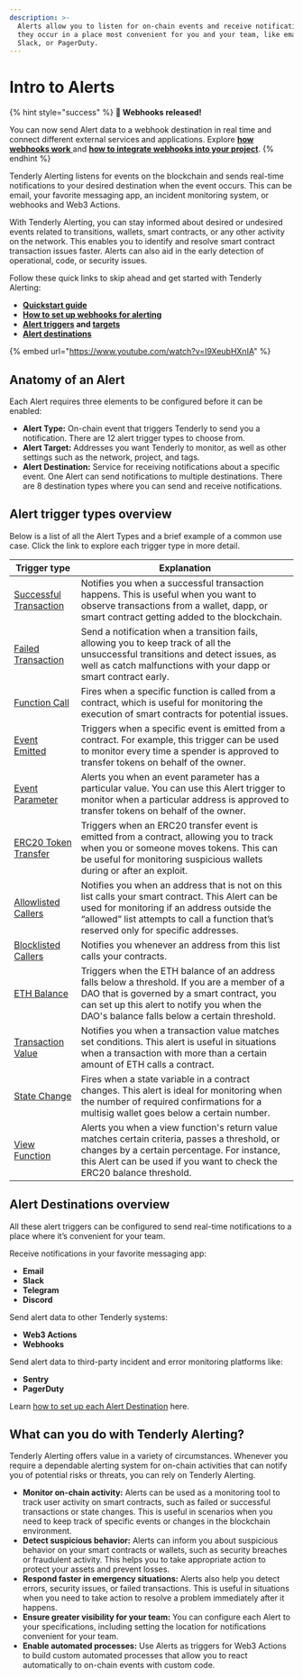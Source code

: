 ```yaml
---
description: >-
  Alerts allow you to listen for on-chain events and receive notifications when
  they occur in a place most convenient for you and your team, like email,
  Slack, or PagerDuty.
---
```


# Intro to Alerts

{% hint style="success" %}
**🎉 Webhooks released!**

You can now send Alert data to a webhook destination in real time and connect different external services and applications. Explore [**how webhooks work** ](configuring-alert-destinations.md#webhooks)and [**how to integrate webhooks into your project**](how-to-use-webhooks-for-alerting.md).
{% endhint %}

Tenderly Alerting listens for events on the blockchain and sends real-time notifications to your desired destination when the event occurs. This can be email, your favorite messaging app, an incident monitoring system, or webhooks and Web3 Actions.

With Tenderly Alerting, you can stay informed about desired or undesired events related to transitions, wallets, smart contracts, or any other activity on the network. This enables you to identify and resolve smart contract transaction issues faster. Alerts can also aid in the early detection of operational, code, or security issues.

Follow these quick links to skip ahead and get started with Tenderly Alerting:

* [**Quickstart guide**](https://docs.tenderly.co/alerts/creating-an-alert)
* ****[**How to set up webhooks for alerting**](https://app.gitbook.com/o/-LeLQOwIQG3HndcULLU2/s/-LeLQaB11\_TIOtLg8tIW/\~/changes/Shs2UGDb7654qHKsjykR/alerts/how-to-use-webhooks-for-alerting)****
* ****[**Alert triggers**](rule-types.md) **and** [**targets**](alert-targets.md)****
* [**Alert destinations**](https://docs.tenderly.co/alerts/alerting/alert-targets/configuring-alert-destinations)

{% embed url="https://www.youtube.com/watch?v=I9XeubHXnIA" %}

## Anatomy of an Alert

Each Alert requires three elements to be configured before it can be enabled:

* **Alert Type:** On-chain event that triggers Tenderly to send you a notification. There are 12 alert trigger types to choose from.
* **Alert Target:** Addresses you want Tenderly to monitor, as well as other settings such as the network, project, and tags.
* **Alert Destination:** Service for receiving notifications about a specific event. One Alert can send notifications to multiple destinations. There are 8 destination types where you can send and receive notifications.

## Alert trigger types overview

Below is a list of all the Alert Types and a brief example of a common use case. Click the link to explore each trigger type in more detail.

| Trigger type                                                                                       | Explanation                                                                                                                                                                                                                              |
| -------------------------------------------------------------------------------------------------- | ---------------------------------------------------------------------------------------------------------------------------------------------------------------------------------------------------------------------------------------- |
| [Successful Transaction](https://docs.tenderly.co/alerts/creating-an-alert/successful-transaction) | Notifies you when a successful transaction happens. This is useful when you want to observe transactions from a wallet, dapp, or smart contract getting added to the blockchain.                                                         |
| [Failed Transaction](creating-an-alert/failed-transaction.md)                                      | Send a notification when a transition fails, allowing you to keep track of all the unsuccessful transitions and detect issues, as well as catch malfunctions with your dapp or smart contract early.                                     |
| [Function Call](creating-an-alert/function-call.md)                                                | Fires when a specific function is called from a contract, which is useful for monitoring the execution of smart contracts for potential issues.                                                                                          |
| [Event Emitted](https://docs.tenderly.co/alerts/creating-an-alert/successful-transaction)          | Triggers when a specific event is emitted from a contract. For example, this trigger can be used to monitor every time a spender is approved to transfer tokens on behalf of the owner.                                                  |
| [Event Parameter](https://docs.tenderly.co/alerts/creating-an-alert/event-parameter)               | Alerts you when an event parameter has a particular value. You can use this Alert trigger to monitor when a particular address is approved to transfer tokens on behalf of the owner.                                                    |
| [ERC20 Token Transfer](https://docs.tenderly.co/alerts/creating-an-alert/erc20-token-transfer)     | Triggers when an ERC20 transfer event is emitted from a contract, allowing you to track when you or someone moves tokens. This can be useful for monitoring suspicious wallets during or after an exploit.                               |
| [Allowlisted Callers](creating-an-alert/whitelisted-callers.md)                                    | Notifies you when an address that is not on this list calls your smart contract. This Alert can be used for monitoring if an address outside the “allowed” list attempts to call a function that’s reserved only for specific addresses. |
| [Blocklisted Callers](creating-an-alert/blacklisted-callers.md)                                    | Notifies you whenever an address from this list calls your contracts.                                                                                                                                                                    |
| [ETH Balance](creating-an-alert/eth-balance.md)                                                    | Triggers when the ETH balance of an address falls below a threshold. If you are a member of a DAO that is governed by a smart contract, you can set up this alert to notify you when the DAO's balance falls below a certain threshold.  |
| [Transaction Value](creating-an-alert/transaction-value.md)                                        | Notifies you when a transaction value matches set conditions. This alert is useful in situations when a transaction with more than a certain amount of ETH calls a contract.                                                             |
| [State Change](creating-an-alert/state-change.md)                                                  | Fires when a state variable in a contract changes. This alert is ideal for monitoring when the number of required confirmations for a multisig wallet goes below a certain number.                                                       |
| [View Function](creating-an-alert/view-function.md)                                                | Alerts you when a view function's return value matches certain criteria, passes a threshold, or changes by a certain percentage. For instance, this Alert can be used if you want to check the ERC20 balance threshold.                  |

## Alert Destinations overview

All these alert triggers can be configured to send real-time notifications to a place where it’s convenient for your team.

Receive notifications in your favorite messaging app:

* **Email**
* **Slack**
* **Telegram**
* **Discord**

Send alert data to other Tenderly systems:

* **Web3 Actions**
* **Webhooks**

Send alert data to third-party incident and error monitoring platforms like:

* **Sentry**
* **PagerDuty**

Learn [how to set up each Alert Destination](https://docs.tenderly.co/alerts/alerting/alert-targets/configuring-alert-destinations) here.

## What can you do with Tenderly Alerting?

Tenderly Alerting offers value in a variety of circumstances. Whenever you require a dependable alerting system for on-chain activities that can notify you of potential risks or threats, you can rely on Tenderly Alerting.

* **Monitor on-chain activity:** Alerts can be used as a monitoring tool to track user activity on smart contracts, such as failed or successful transactions or state changes. This is useful in scenarios when you need to keep track of specific events or changes in the blockchain environment.
* **Detect suspicious behavior:** Alerts can inform you about suspicious behavior on your smart contracts or wallets, such as security breaches or fraudulent activity. This helps you to take appropriate action to protect your assets and prevent losses.
* **Respond faster in emergency situations:** Alerts also help you detect errors, security issues, or failed transactions. This is useful in situations when you need to take action to resolve a problem immediately after it happens.
* **Ensure greater visibility for your team:** You can configure each Alert to your specifications, including setting the location for notifications convenient for your team.
* **Enable automated processes:** Use Alerts as triggers for Web3 Actions to build custom automated processes that allow you to react automatically to on-chain events with custom code.
